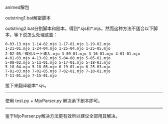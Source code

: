 animed解包

outstring1.bat解密脚本

outstring2.bat分割脚本和剧本，得到\*.sjs和\*.mjs，然而这种方法不适合以下脚本，等下说怎么处理这些：

```
0-03-13.mjo	1-14-02.mjo	1-17-01.mjo	1-19-02.mjo
1-21-01.mjo	1-24-04.mjo	1-25-04.mjo	1-25-05.mjo
2-02-05／個別ルート導入.mjo	3-09-01.mjo	3-16-01.mjo	4-01-01.mjo
4-01-03.mjo	4-13-02.mjo	5-04-08.mjo	5-05-01.mjo
5-08-02.mjo	5-11-01.mjo	5-17-01.mjo	5-18-03.mjo
5-18-04.mjo	5-18-05.mjo	6-19-01.mjo	6-25-03.mjo
7-01-03.mjo	7-01-05.mjo	7-02-01.mjo	7-10-01.mjo
7-11-01.mjo	7-15-01.mjo
```



接下来翻译剧本\*.sjs。

---

使用 test.py + MjoParser.py 解决余下剧本即可。

---

鉴于MjoParser.py解决方法更有效所以建议全部用其解决。